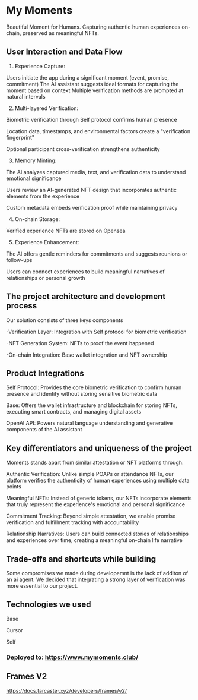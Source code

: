 # My Moments

Beautiful Moment for Humans. Capturing authentic human experiences on-chain, preserved as meaningful NFTs.

## User Interaction and Data Flow


1. Experience Capture: 

Users initiate the app during a significant moment (event, promise, commitment)
The AI assistant suggests ideal formats for capturing the moment based on context
Multiple verification methods are prompted at natural intervals


2. Multi-layered Verification:

Biometric verification through Self protocol confirms human presence

Location data, timestamps, and environmental factors create a "verification fingerprint"

Optional participant cross-verification strengthens authenticity


3. Memory Minting:

The AI analyzes captured media, text, and verification data to understand emotional significance

Users review an AI-generated NFT design that incorporates authentic elements from the experience

Custom metadata embeds verification proof while maintaining privacy


4. On-chain Storage:

Verified experience NFTs are stored on Opensea


5. Experience Enhancement:

The AI offers gentle reminders for commitments and suggests reunions or follow-ups

Users can connect experiences to build meaningful narratives of relationships or personal growth


## The project architecture and development process


Our solution consists of three keys components


-Verification Layer:
Integration with Self protocol for biometric verification

-NFT Generation System:
NFTs to proof the event happened

-On-chain Integration:
Base wallet integration and NFT ownership


## Product Integrations


Self Protocol: Provides the core biometric verification to confirm human presence and identity without storing sensitive biometric data

Base: Offers the wallet infrastructure and blockchain for storing NFTs, executing smart contracts, and managing digital assets

OpenAI API: Powers natural language understanding and generative components of the AI assistant


## Key differentiators and uniqueness of the project


Moments stands apart from similar attestation or NFT platforms through:


Authentic Verification: Unlike simple POAPs or attendance NFTs, our platform verifies the authenticity of human experiences using multiple data points

Meaningful NFTs: Instead of generic tokens, our NFTs incorporate elements that truly represent the experience's emotional and personal significance

Commitment Tracking: Beyond simple attestation, we enable promise verification and fulfillment tracking with accountability

Relationship Narratives: Users can build connected stories of relationships and experiences over time, creating a meaningful on-chain life narrative


## Trade-offs and shortcuts while building


Some compromises we made during developemnt is the lack of additon of an ai agent. We decided that integrating a strong layer of verification was more essential to our project. 


## Technologies we used

Base 

Cursor

Self


### Deployed to: https://www.mymoments.club/



## Frames V2

https://docs.farcaster.xyz/developers/frames/v2/
